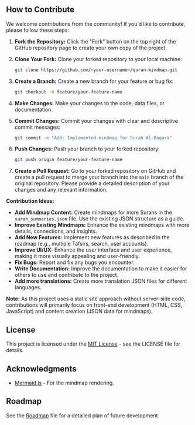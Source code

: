 
## How to Contribute

We welcome contributions from the community! If you'd like to contribute, please follow these steps:

1. **Fork the Repository:** Click the "Fork" button on the top right of the GitHub repository page to create your own copy of the project.

2. **Clone Your Fork:** Clone your forked repository to your local machine:

    ```bash
    git clone https://github.com/<your-username>/quran-mindmap.git
    ```

3. **Create a Branch:** Create a new branch for your feature or bug fix:

    ```bash
    git checkout -b feature/your-feature-name
    ```

4. **Make Changes:** Make your changes to the code, data files, or documentation.
5. **Commit Changes:** Commit your changes with clear and descriptive commit messages:

    ```bash
    git commit -m "Add: Implemented mindmap for Surah Al-Baqara"
    ```

6. **Push Changes:** Push your branch to your forked repository:

    ```bash
    git push origin feature/your-feature-name
    ```

7. **Create a Pull Request:** Go to your forked repository on GitHub and create a pull request to merge your branch into the `main` branch of the original repository. Please provide a detailed description of your changes and any relevant information.

**Contribution Ideas:**

*   **Add Mindmap Content:** Create mindmaps for more Surahs in the `surah_summaries.json` file. Use the existing JSON structure as a guide.
*   **Improve Existing Mindmaps:** Enhance the existing mindmaps with more details, connections, and insights.
*   **Add New Features:** Implement new features as described in the roadmap (e.g., multiple Tafsirs, search, user accounts).
*   **Improve UI/UX:** Enhance the user interface and user experience, making it more visually appealing and user-friendly.
*   **Fix Bugs:** Report and fix any bugs you encounter.
*   **Write Documentation:** Improve the documentation to make it easier for others to use and contribute to the project.
*   **Add more translations:** Create more translation JSON files for different languages.

**Note:** As this project uses a static site approach without server-side code, contributions will primarily focus on front-end development (HTML, CSS, JavaScript) and content creation (JSON data for mindmaps).

## License

This project is licensed under the [MIT License](LICENSE) - see the LICENSE file for details.

## Acknowledgments

*   [Mermaid.js](https://mermaid.js.org/) - For the mindmap rendering.

## Roadmap

See the [Roadmap](./ROADMAP.md) file for a detailed plan of future development.